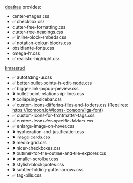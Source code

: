 [deathau](https://github.com/deathau/obsidian-snippets) provides:
 - center-images.css
 - ✅ checkbox.css
 - clutter-free-formatting.css
 - clutter-free-headings.css
 - ✅ inline-block-embeds.css
 - ✅ notation-colour-blocks.css
 - obsidianite-fonts.css
 - omega-hr.css
 - ✅ realistic-highlight.css


[kmaasrud](https://github.com/kmaasrud/awesome-obsidian#collapsing-sidebar)
 - ✅ autofading-ui.css
 - ✅ better-bullet-points-in-edit-mode.css
 - ✅ bigger-link-popup-preview.css
 - ❌ bullet-point-relationship-lines.css 
 - ❌ collapsing-sidebar.css
 - ✅ custom-icons-differing-files-and-folders.css (Requires: https://icomoon.io/#icons-icomoon/liga-font)
 - ✅ custom-icons-for-frontmatter-tags.css
 - ✅ custom-icons-for-specific-folders.css
 - ✅ enlarge-image-on-hover.css
 - ❌ hyphenation-and-justification.css
 - ❌ image-cards.css
 - ❌ media-grid.css
 - ❌ nicer-checkboxes.css
 - ❌ outliner-for-the-outline-and-file-explorer.css
 - ❌ smaller-scrollbar.css
 - ❌ stylish-blockquotes.css
 - ❌ subtler-folding-gutter-arrows.css
 - ✅ tag-pills.css
